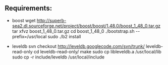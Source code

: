 ## Requirements:

- boost
    wget http://superb-sea2.dl.sourceforge.net/project/boost/boost/1.48.0/boost_1_48_0.tar.gz
    tar xfvz boost_1_48_0.tar.gz
    cd boost_1_48_0
    ./bootstrap.sh --prefix=/usr/local
    sudo ./b2 install 

- leveldb
    svn checkout http://leveldb.googlecode.com/svn/trunk/ leveldb-read-only
    cd leveldb-read-only/
    make
    sudo cp libleveldb.a /usr/local/lib
    sudo cp -r include/leveldb /usr/local/include

